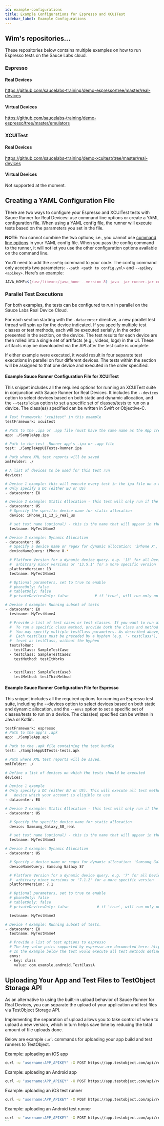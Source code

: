 ```yaml
---
id: example-configurations
title: Example Configurations for Espresso and XCUITest
sidebar_label: Example Configurations
---
```


## Wim's repositories...

These repositories below contains multiple examples on how to run Espresso tests on the Sauce Labs cloud.

### Espresso

#### Real Devices
https://github.com/saucelabs-training/demo-espresso/tree/master/real-devices

#### Virtual Devices
https://github.com/saucelabs-training/demo-espresso/tree/master/emulators


### XCUITest

#### Real Devices
https://github.com/saucelabs-training/demo-xcuitest/tree/master/real-devices

#### Virtual Devices
Not supported at the moment.


## Creating a YAML Configuration File

There are two ways to configure your Espresso and XCUITest tests with Sauce Runner for Real Devices: use command line options or create a YAML configuration file. When using a YAML config file, the runner will execute tests based on the parameters you set in the file.

**NOTE**: You cannot combine the two options; i.e., you cannot use [command line options](dev/cli/espresso-xcuitest-cli.md) in your YAML config file. When you pass the config command to the runner, it will not let you use the other configuration options available on the command line.

You'll need to add the `config` command to your code. The config command only accepts two parameters: `--path <path to config.yml>` and `--apikey <apikey>`. Here's an example:

  ```js
  JAVA_HOME=$(/usr/libexec/java_home --version 8) java -jar runner.jar config --path <path to config.yml> --apikey <apikey>
  ```

### Parallel Test Executions
For both examples, the tests can be configured to run in parallel on the Sauce Labs Real Device Cloud.

For each section starting with the `-datacenter` directive, a new parallel test thread will spin up for the device indicated. If you specify multiple test classes or test methods, each will be executed serially, in the order presented in the section, on the device. The test results for each device are then rolled into a single set of artifacts (e.g., videos, logs) in the UI. These artifacts may be downloaded via the API after the test suite is complete.

If either example were executed, it would result in four separate test executions in parallel on four different devices. The tests within the section will be assigned to that one device and executed in the order specified.

#### Example Sauce Runner Configuration File for XCUITest

This snippet includes all the required options for running an XCUITest suite in conjunction with Sauce Runner for Real Devices. It includes the `--devices` option to select devices based on both static and dynamic allocation, and the `--testsToRun` option to set a specific set of classes/tests to run on a device. The class(es) specified can be written in Swift or Objective-C.

```sh
# Test framework: "xcuitest" in this example
testFramework: xcuitest

# Path to the .ipa or .app file (must have the same name as the App created in Sauce Labs)
app: ./SampleApp.ipa

# Path to the test -Runner app's .ipa or .app file
test: ./SampleAppUITests-Runner.ipa

# Path where XML test reports will be saved
xmlFolder: ./

# A list of devices to be used for this test run
devices:

# Device 1 example: this will execute every test in the ipa file on a random iOS device
# Only specify a DC (either EU or US)
- datacenter: EU

# Device 2 example: Static Allocation - this test will only run if the named device is available
- datacenter: US
  # Specify the specific device name for static allocation
  device: iPhone_11_13_5_real_us

  # set test name (optional) - this is the name that will appear in the Sauce Labs UI (and API results)
  testname: MyTestName2

# Device 3 example: Dynamic Allocation
- datacenter: US
  # Specify a device name or regex for dynamic allocation: 'iPhone X', 'iPad.*', etc.
  deviceNameQuery: iPhone 8.*

  # Platform Version for a dynamic device query. e.g. '13' for all Devices with major version 13 and
  #  arbitrary minor versions or '13.5.1' for a more specific version
  platformVersion: 13
  testname: MyTestName3

  # Optional parameters, set to true to enable
  # phoneOnly: false
  # tabletOnly: false
  # privateDevicesOnly: false            # if 'true', will run only on Private Devices assigned to your account

# Device 4 example: Running subset of tests
- datacenter: EU
  testname: MyTestName4

  # Provide a list of test cases or test classes. If you want to run all tests of a class, provide the class name by itself.
  #  To run a specific class method, provide both the class and method names.
  #  You may specify multiple testClass parameters. As described above, each testClass will execute serially on the device indicated.
  #  Each testClass must be preceded by a hyphen (e.g. '- testClass'), whereas testMethod parameters must be at the same indentation
  #  level as testClass, without the hyphen
  testsToRun:
  - testClass: SampleTestCase
  - testClass: SampleTestCase2
    testMethod: testItWorks


  - testClass: SampleTestCase3
    testMethod: testThisMethod

```

#### Example Sauce Runner Configuration File for Espresso

This snippet includes all the required options for running an Espresso test suite, including the --devices option to select devices based on both static and dynamic allocation, and the `--envs` option to set a specific set of classes/tests to run on a device. The class(es) specified can be written in Java or Kotlin.

```sh
testFramework: espresso
# Path to the app's .apk
app: ./SampleApp.apk

# Path to the .apk file containing the test bundle
test: ./SampleAppUITests-tests.apk

# Path where XML test reports will be saved.
xmlFolder: ./

# Define a list of devices on which the tests should be executed
devices:

# Device 1 example
# Only specify a DC (either EU or US). This will execute all test methods on the first random Android
#   device which your account is eligible to use
- datacenter: EU

# Device 2 example: Static Allocation - this test will only run if the named device is available
- datacenter: US

  # Specify the specific device name for static allocation
  device: Samsung_Galaxy_S8_real

  # set test name (optional) - this is the name that will appear in the Sauce Labs UI (and API results)
  testname: MyTestName3

# Device 3 example: Dynamic Allocation
- datacenter: US

  # Specify a device name or regex for dynamic allocation: 'Samsung Galaxy S7', 'Samsung Galaxy.*', etc.
  deviceNameQuery: Samsung Galaxy S7

  # Platform Version for a dynamic device query. e.g. '7' for all Devices with major version 7 and
  #  arbitrary minor versions or '7.1.2' for a more specific version
  platformVersion: 7.1

  # Optional parameters, set to true to enable
  # phoneOnly: false
  # tabletOnly: false
  # privateDevicesOnly: false             # if 'true', will run only on Private Devices assigned to your account

  testname: MyTestName3

# Device 4 example: Running subset of tests.
- datacenter: EU
  testname: MyTestName4

  # Provide a list of test options to espresso
  # The key-value pairs supported by espresso are documented here: https://developer.android.com/studio/test/command-line#AMOptionsSyntax
  # In the example below the test would execute all test methods defined in the class com.example.android.TestClassA
  envs:
  - key: class
    value: com.example.android.TestClassA
```

## Uploading Your App and Test Files to TestObject Storage API

As an alternative to using the built-in upload behavior of Sauce Runner for Real Devices, you can separate the upload of your application and test files via TestObject Storage API.

Implementing the separation of upload allows you to take control of when to upload a new version, which in turn helps save time by reducing the total amount of file uploads done.

Below are example `curl` commands for uploading your app build and test runners to TestObject.

Example: uploading an iOS app

```sh
curl -u "username:APP_APIKEY" -X POST https://app.testobject.com/api/rest/storage/upload -H "Content-Type: application/octet-stream" --data-binary @/path/to/iOSApp.ipa
```

Example: uploading an Android app

```sh
curl -u "username:APP_APIKEY" -X POST https://app.testobject.com/api/rest/storage/upload -H "Content-Type: application/octet-stream" --data-binary @/path/to/androidApp.apk
```

Example: uploading an iOS test runner

```sh
curl -u "username:APP_APIKEY" -X POST https://app.testobject.com/api/rest/storage/upload -H "Content-Type: application/octet-stream" -H "App-Type: XCUITEST" --data-binary @/path/to/XCUITests-Runner.ipa
```

Example: uploading an Android test runner

```sh
curl -u "username:APP_APIKEY" -X POST https://app.testobject.com/api/rest/storage/upload -H "Content-Type: application/octet-stream" -H "App-Type: ANDROID_INSTRUMENTATION_TEST" --data-binary @/path/to/androidTest.apk
``
